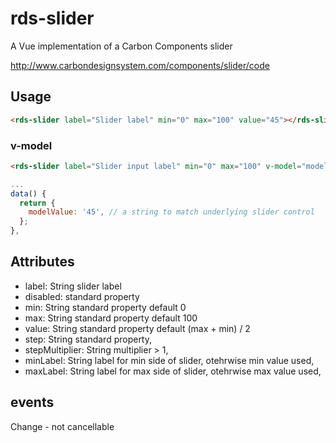 # rds-slider

A Vue implementation of a Carbon Components slider

http://www.carbondesignsystem.com/components/slider/code

## Usage

```html
<rds-slider label="Slider label" min="0" max="100" value="45"></rds-slider>
```

### v-model

```html
<rds-slider label="Slider input label" min="0" max="100" v-model="modelValue"> </rds-slider>
```

```javascript
...
data() {
  return {
    modelValue: '45', // a string to match underlying slider control
  };
},
```

## Attributes

- label: String slider label
- disabled: standard property
- min: String standard property default 0
- max: String standard property default 100
- value: String standard property default (max + min) / 2
- step: String standard property,
- stepMultiplier: String multiplier > 1,
- minLabel: String label for min side of slider, otehrwise min value used,
- maxLabel: String label for max side of slider, otehrwise max value used,

## events

Change - not cancellable
